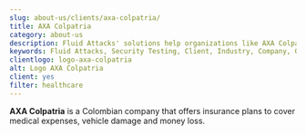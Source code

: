 ```yaml
---
slug: about-us/clients/axa-colpatria/
title: AXA Colpatria
category: about-us
description: Fluid Attacks' solutions help organizations like AXA Colpatria to identify security vulnerabilities in their systems and manage their attack surfaces.
keywords: Fluid Attacks, Security Testing, Client, Industry, Company, Organization, Pentesting, Ethical Hacking, AXA Colpatria
clientlogo: logo-axa-colpatria
alt: Logo AXA Colpatria
client: yes
filter: healthcare
---
```


**AXA Colpatria** is a Colombian company
that offers insurance plans
to cover medical expenses, vehicle damage and money loss.
